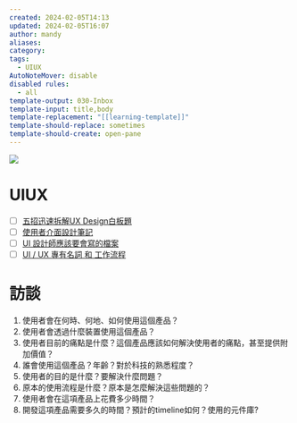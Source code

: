 ```yaml
---
created: 2024-02-05T14:13
updated: 2024-02-05T16:07
author: mandy
aliases: 
category: 
tags:
  - UIUX
AutoNoteMover: disable
disabled rules:
  - all
template-output: 030-Inbox
template-input: title,body
template-replacement: "[[learning-template]]"
template-should-replace: sometimes
template-should-create: open-pane
---
```

![](https://pic.sopili.net/pub/emoji/twitter/2/72x72/1f4d6.png)
# UIUX

- [ ] [五招迅速拆解UX Design白板題](https://medium.com/as-a-product-designer/%E4%BA%94%E6%8B%9B%E8%BF%85%E9%80%9F%E6%8B%86%E8%A7%A3%E7%99%BD%E6%9D%BF%E9%A1%8C-e89aa10f79a7)
- [ ] [使用者介面設計筆記](http://jinjin.mepopedia.com/~jinjin/ui/index.html)
- [ ] [UI 設計師應該要會寫的檔案](https://blog.akanelee.me/posts/256361-ui-designer-write-files/)
- [ ] [UI / UX 專有名詞 和 工作流程](https://vocus.cc/article/60126a68fd89780001549394)

# 訪談

1. 使用者會在何時、何地、如何使用這個產品？
2. 使用者會透過什麼裝置使用這個產品？
3. 使用者目前的痛點是什麼？這個產品應該如何解決使用者的痛點，甚至提供附加價值？
4. 誰會使用這個產品？年齡？對於科技的熟悉程度？
5. 使用者的目的是什麼？要解決什麼問題？
6. 原本的使用流程是什麼？原本是怎麼解決這些問題的？
7. 使用者會在這項產品上花費多少時間？
8. 開發這項產品需要多久的時間？預計的timeline如何？使用的元件庫?